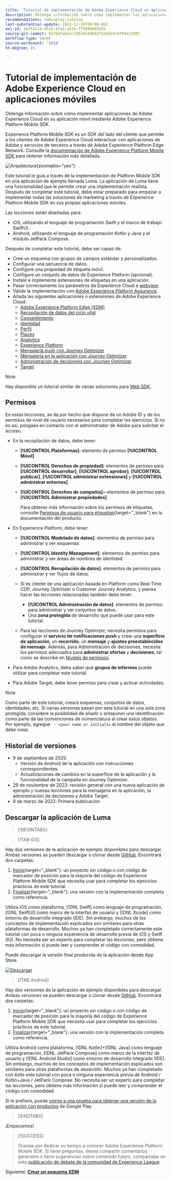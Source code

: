 ```yaml
---
title: 'Tutorial de implementación de Adobe Experience Cloud en aplicaciones móviles: información general'
description: Obtenga información sobre cómo implementar las aplicaciones móviles de Adobe Experience Cloud. Este tutorial le guía a través de una implementación de aplicaciones de Experience Cloud en una aplicación Swift de ejemplo.
recommendations: noDisplay,catalog
last-substantial-update: 2023-11-29T00:00:00Z
exl-id: daff4214-d515-4fad-a224-f7589b685b55
source-git-commit: 9129d7ab2ac33626240b0375e6424c0f6943290f
workflow-type: tm+mt
source-wordcount: '1018'
ht-degree: 1%

---
```


# Tutorial de implementación de Adobe Experience Cloud en aplicaciones móviles

Obtenga información sobre cómo implementar aplicaciones de Adobe Experience Cloud en su aplicación móvil mediante Adobe Experience Platform Mobile SDK.

Experience Platform Mobile SDK es un SDK del lado del cliente que permite a los clientes de Adobe Experience Cloud interactuar con aplicaciones de Adobe y servicios de terceros a través de Adobe Experience Platform Edge Network. Consulte la [documentación de Adobe Experience Platform Mobile SDK](https://developer.adobe.com/client-sdks/home/) para obtener información más detallada.

![Arquitectura](assets/architecture.png){zoomable="yes"}


Este tutorial le guía a través de la implementación de Platform Mobile SDK en una aplicación de ejemplo llamada Luma. La aplicación de Luma tiene una funcionalidad que le permite crear una implementación realista. Después de completar este tutorial, debe estar preparado para empezar a implementar todas las soluciones de marketing a través de Experience Platform Mobile SDK en sus propias aplicaciones móviles.

Las lecciones están diseñadas para:

* iOS, utilizando el lenguaje de programación Swift y el marco de trabajo SwiftUI.
* Android, utilizando el lenguaje de programación Kotlin y Java y el módulo JetPack Compose.

Después de completar este tutorial, debe ser capaz de:

* Cree un esquema con grupos de campos estándar y personalizados.
* Configurar una secuencia de datos.
* Configure una propiedad de etiqueta móvil.
* Configure un conjunto de datos de Experience Platform (opcional).
* Instale e implemente extensiones de etiquetas en una aplicación.
* Pasar correctamente los parámetros de Experience Cloud a [webview](web-views.md).
* Valide la implementación con [Adobe Experience Platform Assurance](assurance.md).
* Añada las siguientes aplicaciones o extensiones de Adobe Experience Cloud:
   * [Adobe Experience Platform Edge (XDM)](events.md)
   * [Recopilación de datos del ciclo vital](lifecycle-data.md)
   * [Consentimiento](consent.md)
   * [Identidad](identity.md)
   * [Perfil](profile.md)
   * [Places](places.md)
   * [Analytics](analytics.md)
   * [Experience Platform](platform.md)
   * [Mensajería push con Journey Optimizer](journey-optimizer-push.md)
   * [Mensajería en la aplicación con Journey Optimizer](journey-optimizer-inapp.md)
   * [Administración de decisiones con Journey Optimizer](journey-optimizer-offers.md)
   * [Target](target.md)


>[!NOTE]
>
>Hay disponible un tutorial similar de varias soluciones para [Web SDK](../tutorial-web-sdk/overview.md).

## Permisos

En estas lecciones, se da por hecho que dispone de un Adobe ID y de los permisos de nivel de usuario necesarios para completar los ejercicios. Si no es así, póngase en contacto con el administrador de Adobe para solicitar el acceso.

* En la recopilación de datos, debe tener:
   * **[!UICONTROL Plataformas]**: elemento de permiso **[!UICONTROL Móvil]**
   * **[!UICONTROL Derechos de propiedad]**: elementos de permiso para **[!UICONTROL desarrollar]**, **[!UICONTROL aprobar]**, **[!UICONTROL publicar]**, **[!UICONTROL administrar extensiones]** y **[!UICONTROL administrar entornos]**.
   * **[!UICONTROL Derechos de compañía]**—elementos de permiso para **[!UICONTROL Administrar propiedades]**

     Para obtener más información sobre los permisos de etiquetas, consulte [Permisos de usuario para etiquetas](https://experienceleague.adobe.com/en/docs/experience-platform/tags/admin/user-permissions){target="_blank"} en la documentación del producto.
* En Experience Platform, debe tener:
   * **[!UICONTROL Modelado de datos]**: elementos de permiso para administrar y ver esquemas.
   * **[!UICONTROL Identity Management]**: elementos de permiso para administrar y ver áreas de nombres de identidad.
   * **[!UICONTROL Recopilación de datos]**: elementos de permiso para administrar y ver flujos de datos.

   * Si es cliente de una aplicación basada en Platform como Real-Time CDP, Journey Optimizer o Customer Journey Analytics, y planea hacer las lecciones relacionadas también debe tener:
      * **[!UICONTROL Administración de datos]**: elementos de permiso para administrar y ver conjuntos de datos.
      * Una **zona protegida** de desarrollo que puede usar para este tutorial.

   * Para las lecciones de Journey Optimizer, necesita permisos para configurar el **servicio de notificaciones push** y crear una **superficie de aplicación**, un **recorrido**, un **mensaje** y **ajustes preestablecidos de mensaje**. Además, para Administración de decisiones, necesita los permisos adecuados para **administrar ofertas** y **decisiones**, tal como se describe en [Niveles de permisos](https://experienceleague.adobe.com/en/docs/journey-optimizer/using/access-control/high-low-permissions).

* Para Adobe Analytics, debe saber qué **grupos de informes** puede utilizar para completar este tutorial.

* Para Adobe Target, debe tener permiso para crear y activar actividades.


>[!NOTE]
>
>Como parte de este tutorial, creará esquemas, conjuntos de datos, identidades, etc. Si varias personas pasan por este tutorial en una sola zona protegida, considere la posibilidad de añadir o anteponer una identificación como parte de las convenciones de nomenclatura al crear estos objetos. Por ejemplo, agregue ` - <your name or initials>` al nombre del objeto que debe crear.

## Historial de versiones

* 9 de septiembre de 2025:
   * Versión de Android de la aplicación con instrucciones correspondientes.
   * Actualizaciones de cambios en la superficie de la aplicación y la funcionalidad de la campaña en Journey Optimizer.
* 29 de noviembre de 2023: revisión general con una nueva aplicación de ejemplo y nuevas lecciones para la mensajería en la aplicación, la administración de decisiones y Adobe Target.
* 9 de marzo de 2022: Primera publicación

## Descargar la aplicación de Luma

>[!BEGINTABS]

>[!TAB iOS]

Hay dos versiones de la aplicación de ejemplo disponibles para descargar. Ambas versiones se pueden descargar o clonar desde [GitHub](https://github.com/Adobe-Marketing-Cloud/Luma-iOS-Mobile-App). Encontrará dos carpetas:

1. [Inicio](https://github.com/Adobe-Marketing-Cloud/Luma-iOS-Mobile-App){target="_blank"}: un proyecto sin código o con código de marcador de posición para la mayoría del código de Experience Platform Mobile SDK que necesita usar para completar los ejercicios prácticos de este tutorial.
1. [Finalizar](https://github.com/Adobe-Marketing-Cloud/Luma-iOS-Mobile-App){target="_blank"}: una versión con la implementación completa como referencia.

Utiliza iOS como plataforma, [!DNL Swift] como lenguaje de programación, [!DNL SwiftUI] como marco de la interfaz de usuario y [!DNL Xcode] como entorno de desarrollo integrado (IDE). Sin embargo, muchos de los conceptos de implementación explicados son similares para otras plataformas de desarrollo. Muchos ya han completado correctamente este tutorial con poca o ninguna experiencia de desarrollo previa de iOS y Swift (IU). No necesita ser un experto para completar las lecciones, pero obtiene más información si puede leer y comprender el código con comodidad.

Puede descargar la versión final producida de la aplicación desde App Store.

[![Descargar](assets/download-app.svg)](https://apps.apple.com/us/app/luma-app/id6466588487)

>[!TAB Android]

Hay dos versiones de la aplicación de ejemplo disponibles para descargar. Ambas versiones se pueden descargar o clonar desde [GitHub](https://github.com/adobe/Luma-Android). Encontrará dos carpetas:

1. [Inicio](https://github.com/adobe/Luma-Android){target="_blank"}: un proyecto sin código o con código de marcador de posición para la mayoría del código de Experience Platform Mobile SDK que necesita usar para completar los ejercicios prácticos de este tutorial.
1. [Finalizar](https://github.com/adobe/Luma-Android){target="_blank"}: una versión con la implementación completa como referencia.

Utiliza Android como plataforma, [!DNL Kotlin]+[!DNL Java] como lenguaje de programación, [!DNL JetPack Compose] como marco de la interfaz de usuario y [!DNL Android Studio] como entorno de desarrollo integrado (IDE). Sin embargo, muchos de los conceptos de implementación explicados son similares para otras plataformas de desarrollo. Muchos ya han completado con éxito este tutorial con poca o ninguna experiencia previa de Android / Kotlin+Java / JetPack Compose. No necesita ser un experto para completar las lecciones, pero obtiene más información si puede leer y comprender el código con comodidad.

Si lo prefiere, puede [unirse a una prueba para obtener una versión de la aplicación con productos](https://play.google.com/apps/internaltest/4700642199234438150) de Google Play.


>[!ENDTABS]

¡Empecemos!

>[!SUCCESS]
>
>Gracias por dedicar su tiempo a conocer Adobe Experience Platform Mobile SDK. Si tiene preguntas, desea compartir comentarios generales o tiene sugerencias sobre contenido futuro, compártalas en esta [publicación de debate de la comunidad de Experience League](https://experienceleaguecommunities.adobe.com/t5/adobe-experience-platform-data/tutorial-discussion-implement-adobe-experience-cloud-in-mobile/td-p/443796).

Siguiente: **[Crear un esquema XDM](create-schema.md)**
